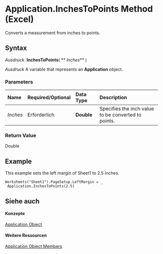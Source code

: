 
# Application.InchesToPoints Method (Excel)

Converts a measurement from inches to points.


## Syntax

 _Ausdruck_. **InchesToPoints**( ** _Inches_** )

 _Ausdruck_ A variable that represents an **Application** object.


### Parameters



|**Name**|**Required/Optional**|**Data Type**|**Description**|
|:-----|:-----|:-----|:-----|
| _Inches_|Erforderlich|**Double**|Specifies the inch value to be converted to points.|

### Return Value

Double


## Example

This example sets the left margin of Sheet1 to 2.5 inches.


```
Worksheets("Sheet1").PageSetup.LeftMargin = _ 
 Application.InchesToPoints(2.5)
```


## Siehe auch


#### Konzepte


[Application Object](19b73597-5cf9-4f56-8227-b5211f657f6f.md)
#### Weitere Ressourcen


[Application Object Members](http://msdn.microsoft.com/library/4cb9ca42-8d07-cc9c-2d80-4eb9a5921e1e%28Office.15%29.aspx)